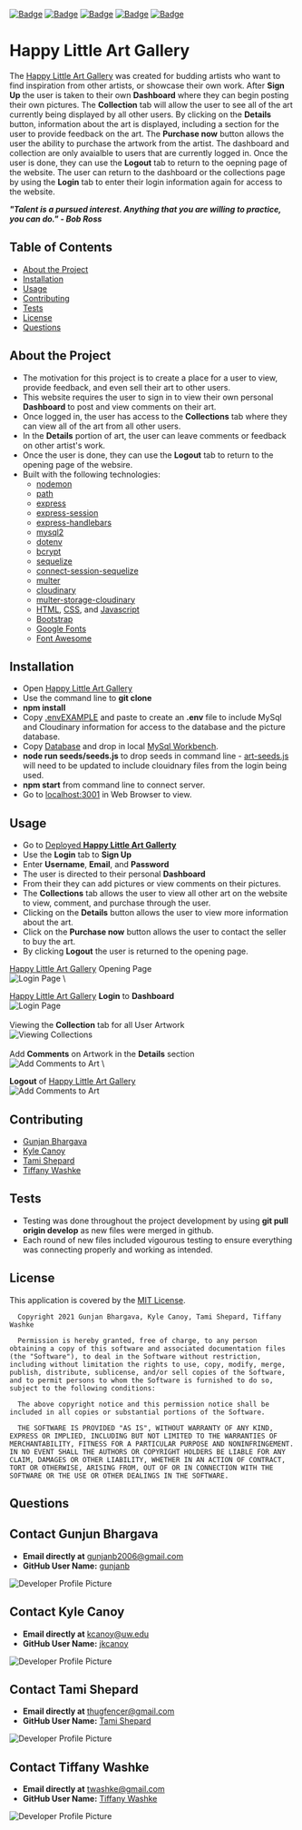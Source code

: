 [![Badge](https://img.shields.io/badge/GitHub-gunjanb-orange?style=flat-square&logo=appveyor)](https://github.com/gunjanb)
[![Badge](https://img.shields.io/badge/GitHub-jkcanoy-yellow?style=flat-square&logo=appveyor)](https://github.com/jkcanoy)
[![Badge](https://img.shields.io/badge/GitHub-FettBoba-green?style=flat-square&logo=appveyor)](https://github.com/Fett-Boba)
[![Badge](https://img.shields.io/badge/GitHub-twashke-blueviolet?style=flat-square&logo=appveyor)](https://github.com/twashke) [![Badge](https://img.shields.io/badge/License-MIT-blue)](https://opensource.org/licenses/MIT)

# Happy Little Art Gallery

The [Happy Little Art Gallery](https://happylittleartgallery072021.herokuapp.com/) was created for budding artists who want to find inspiration from other artists, or showcase their own work. After **Sign Up** the user is taken to their own **Dashboard** where they can begin posting their own pictures. The **Collection** tab will allow the user to see all of the art currently being displayed by all other users. By clicking on the **Details** button, information about the art is displayed, including a section for the user to provide feedback on the art. The **Purchase now** button allows the user the ability to purchase the artwork from the artist. The dashboard and collection are only avaialble to users that are currently logged in. Once the user is done, they can use the **Logout** tab to return to the oepning page of the website. The user can return to the dashboard or the collections page by using the **Login** tab to enter their login information again for access to the website.

**_"Talent is a pursued interest. Anything that you are willing to practice, you can do." - Bob Ross_**

## Table of Contents

- [About the Project](#about-the-project)
- [Installation](#installation)
- [Usage](#usage)
- [Contributing](#contributing)
- [Tests](#tests)
- [License](#license)
- [Questions](#questions)

## About the Project

- The motivation for this project is to create a place for a user to view, provide feedback, and even sell their art to other users.
- This website requires the user to sign in to view their own personal **Dashboard** to post and view comments on their art.
- Once logged in, the user has access to the **Collections** tab where they can view all of the art from all other users.
- In the **Details** portion of art, the user can leave comments or feedback on other artist's work.
- Once the user is done, they can use the **Logout** tab to return to the opening page of the websire.
- Built with the following technologies:
  - [nodemon](https://www.npmjs.com/package/nodemon)
  - [path](https://www.npmjs.com/package/path)
  - [express](https://www.npmjs.com/package/express)
  - [express-session](https://www.npmjs.com/package/express-session)
  - [express-handlebars](https://www.npmjs.com/package/express-handlebars)
  - [mysql2](https://www.npmjs.com/package/mysql2)
  - [dotenv](https://www.npmjs.com/package/dotenv)
  - [bcrypt](https://www.npmjs.com/package/bcrypt)
  - [sequelize](https://www.npmjs.com/package/sequelize)
  - [connect-session-sequelize](https://www.npmjs.com/package/connect-session-sequelize)
  - [multer](https://www.npmjs.com/package/multer)
  - [cloudinary](https://www.npmjs.com/package/cloudinary)
  - [multer-storage-cloudinary](https://www.npmjs.com/package/multer-storage-cloudinary)
  - [HTML](https://www.w3schools.com/html/), [CSS](https://www.w3.org/Style/CSS/Overview.en.html), and [Javascript](https://www.javascript.com/)
  - [Bootstrap](https://getbootstrap.com/)
  - [Google Fonts](https://fonts.google.com/)
  - [Font Awesome](https://fontawesome.com/)

## Installation

- Open [Happy Little Art Gallery](https://github.com/twashke/Art-Gallery)
- Use the command line to **git clone**
- **npm install**
- Copy [.envEXAMPLE](.env.EXAMPLE) and paste to create an **.env** file to include MySql and Cloudinary information for access to the database and the picture database.
- Copy [Database](/db/schema.sql) and drop in local [MySql Workbench](https://www.mysql.com/products/workbench/).
- **node run seeds/seeds.js** to drop seeds in command line - [art-seeds.js](seeds/art-seeds.js) will need to be updated to include clouidnary files from the login being used.
- **npm start** from command line to connect server.
- Go to [localhost:3001](http://localhost:3001/) in Web Browser to view.

## Usage

- Go to [Deployed **Happy Little Art Gallerty**](https://happylittleartgallery072021.herokuapp.com/)
- Use the **Login** tab to **Sign Up**
- Enter **Username**, **Email**, and **Password**
- The user is directed to their personal **Dashboard**
- From their they can add pictures or view comments on their pictures.
- The **Collections** tab allows the user to view all other art on the website to view, comment, and purchase through the user.
- Clicking on the **Details** button allows the user to view more information about the art.
- Click on the **Purchase now** button allows the user to contact the seller to buy the art.
- By clicking **Logout** the user is returned to the opening page.

[Happy Little Art Gallery](https://happylittleartgallery072021.herokuapp.com/) Opening Page \
![Login Page](public/images/opening-page.gif) \

[Happy Little Art Gallery](https://happylittleartgallery072021.herokuapp.com/) **Login** to **Dashboard** \
![Login Page](public/images/dashboard-view.gif) \
\
Viewing the **Collection** tab for all User Artwork \
![Viewing Collections](public/images/collection-tab.gif) \
\
Add **Comments** on Artwork in the **Details** section \
![Add Comments to Art](public/images/add-comment-details.gif) \

**Logout** of [Happy Little Art Gallery](https://happylittleartgallery072021.herokuapp.com/) \
![Add Comments to Art](public/images/logout.gif)

## Contributing

- [Gunjan Bhargava](#Contact-Gunjun-Bhargava)
- [Kyle Canoy](#Contact-Kyle-Canoy)
- [Tami Shepard](#Contact-Tami-Shepard)
- [Tiffany Washke](#Contact-Tiffany-Washke)

## Tests

- Testing was done throughout the project development by using **git pull origin develop** as new files were merged in github.
- Each round of new files included vigourous testing to ensure everything was connecting properly and working as intended.

## License

This application is covered by the [MIT License](https://opensource.org/licenses/MIT).

      Copyright 2021 Gunjan Bhargava, Kyle Canoy, Tami Shepard, Tiffany Washke

      Permission is hereby granted, free of charge, to any person obtaining a copy of this software and associated documentation files (the "Software"), to deal in the Software without restriction, including without limitation the rights to use, copy, modify, merge, publish, distribute, sublicense, and/or sell copies of the Software, and to permit persons to whom the Software is furnished to do so, subject to the following conditions:

      The above copyright notice and this permission notice shall be included in all copies or substantial portions of the Software.

      THE SOFTWARE IS PROVIDED "AS IS", WITHOUT WARRANTY OF ANY KIND, EXPRESS OR IMPLIED, INCLUDING BUT NOT LIMITED TO THE WARRANTIES OF MERCHANTABILITY, FITNESS FOR A PARTICULAR PURPOSE AND NONINFRINGEMENT. IN NO EVENT SHALL THE AUTHORS OR COPYRIGHT HOLDERS BE LIABLE FOR ANY CLAIM, DAMAGES OR OTHER LIABILITY, WHETHER IN AN ACTION OF CONTRACT, TORT OR OTHERWISE, ARISING FROM, OUT OF OR IN CONNECTION WITH THE SOFTWARE OR THE USE OR OTHER DEALINGS IN THE SOFTWARE.

## Questions

## **Contact Gunjun Bhargava**

- **Email directly at** gunjanb2006@gmail.com
- **GitHub User Name:** [gunjanb](https://github.com/gunjanb)

![Developer Profile Picture](https://avatars.githubusercontent.com/u/13214814?v=4)

## **Contact Kyle Canoy**

- **Email directly at** kcanoy@uw.edu
- **GitHub User Name:** [jkcanoy](https://github.com/jkcanoy)

![Developer Profile Picture](https://avatars.githubusercontent.com/u/78453584?v=4)

## **Contact Tami Shepard**

- **Email directly at** thugfencer@gmail.com
- **GitHub User Name:** [Tami Shepard](https://github.com/Fett-Boba)

![Developer Profile Picture](https://avatars.githubusercontent.com/u/80312113?v=4)

## **Contact Tiffany Washke**

- **Email directly at** twashke@gmail.com
- **GitHub User Name:** [Tiffany Washke](https://github.com/twashke)

![Developer Profile Picture](https://avatars.githubusercontent.com/u/79234530?v=4)
